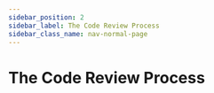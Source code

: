 ```yaml
---
sidebar_position: 2
sidebar_label: The Code Review Process
sidebar_class_name: nav-normal-page
---
```


# The Code Review Process
